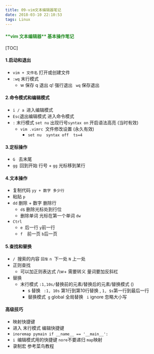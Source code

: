 ```yaml
---
title: 09-vim文本编辑器笔记
date: 2018-03-10 22:10:53
tags: Linux
---
```


<h4 style="color: #228B22;"> **vim 文本编辑器** 基本操作笔记</h4>

[TOC]





#### **1.启动和退出**

- `vim + 文件名` 打开或创建文件
- `:wq` 末行模式
  - w 保存   q 退出      q! 强行退出   ` wq` 保存退出



#### **2.命令模式和编辑模式**

- `i / a `进入编辑模式
- `Esc`退出编辑模式 进入命令模式
- `:` 末行模式 `set nu` 出现行号`syntax on` 开启语法高亮  (当时有效)
  - `vim .vimrc `文件修改设置 (永久有效)
    - `set nu  syntax off  ts=4`

#### **3.定标操作**

- `G ` 去末尾
- `gg `回到开始   行号 + `gg` 光标移到某行



#### **4.文本操作**

- 复制代码  `yy + 数字 多少行`
- 粘贴  `p`
- `dd` 删除 + 数字  删除行
  - `d$` 删除光标处到行位
  - 删除单词    光标在第一个单词  ` dw `
- `Ctrl   `
  - `e `后一行  ` y `前一行
  - `f  `前一页 ` b `后一页



#### **5.查找和替换**

- `/ `搜索的内容 `回车` `n `下一处  `N` 上一处
- 正则查找
  - 可以加正则表达式   /\w\+ 需要转义  量词要加反斜杠
- 替换
  - 末行模式 `:1,10s/`替换前的元素/替换后的元素/替换模式   () 
    - s 替换  ` :1, 10s` 第1行到第10行替换  , `1, $s`第一行到最后一行
    - 替换模式` g` global 全局替换 ` i` ignore 忽略大小写



#### **高级技巧**

- 映射快捷键
- 进入 末行模式    编辑快捷键
- `inoremap pymain if __name__ == '__main__':    `
- `i `编辑模式用的快捷键  ` nore `不要递归 ` map `映射
- 录制宏  参考菜鸟教程 
